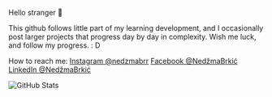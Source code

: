 Hello stranger 👋

This github follows little part of my learning development, and I occasionally post larger projects that progress day by day in complexity. Wish me luck, and follow my progress. : D

  How to reach me:
 [Instagram @nedzmabrr](https://www.instagram.com/nedzmabrr/)
[Facebook @NedžmaBrkić](https://www.facebook.com/nedzma.brkic.1/)
[LinkedIn @NedžmaBrkić](https://www.linkedin.com/in/ned%C5%BEma-brki%C4%87-116a37229/)
  
![GitHub Stats](https://github-readme-stats.vercel.app/api?username=BosneviNedzma&theme=gruvbox)






<!--
**BosneviNedzma/BosneviNedzma** is a ✨ _special_ ✨ repository because its `README.md` (this file) appears on your GitHub profile.

Here are some ideas to get you started:

- 🔭 I’m currently working on ...
- 🌱 I’m currently learning ...
- 👯 I’m looking to collaborate on ...
- 🤔 I’m looking for help with ...
- 💬 Ask me about ...
- 📫 How to reach me: ...

- ⚡ Fun fact: ...
-->
